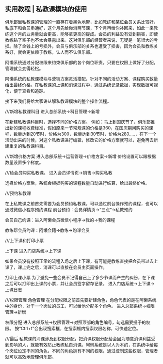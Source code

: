 ## 实用教程 | 私教课模块的使用

俱乐部里私教课的管理的一直存在着黑色地带，比如教练和某位会员关系比较好，私底下和会员串通好，这个月先给你消两节课，下个月再给你补回来，如此一来教练这个月的业务量就会更高，能够拿更高的提成。会员的利益没有受到损害，即使教练钻了空子也不太会暴露出来。这对俱乐部的经营者来说，无疑是一笔很大的亏损。除了金钱上的亏损外，会员与俱乐部的关系也遭受了损害，因为会员和教练关系好，就会更依赖于教练，认人而不认俱乐部。

阿懒系统通过分配权限来约束俱乐部的各个岗位职责，只要在权限上做好了分配，管理就会变得轻松。


阿懒系统的私教课模块与营销方案灵活搭配，针对不同的活动方案、课程购买数量给出最终价格。在私教课的上课和消课过程中，通过系统记录数据，实现数据可视化，便于查看和追踪。

接下来我们将给大家讲从解私教课模块的整个操作流程。


///新增私教课科目
进入总部系统→科目管理→新增

在新建私教课科目时，选择不同的价格方案。
例如：马上到国庆节了，俱乐部推出新的课程收费标准，假如原来一节常规课的价格是360，在国庆期间购买的课程，数量达到20节时，价格为300，数量达到30节时，价格为280.....，在下一个活动出来的时候，对这个私教课进行编辑，修改它的价格方案就可以，避免再去新建重复的私教课科目。


///新增价格方案
进入总部系统→运营管理→价格方案→新增
价格设置可以跟根据数量设置多个梯度。

///给会员购买私教课。
进入会员详情页→销售→购买私教

选择价格方案后，系统会根据购买的课程数量自动进行结算，给出最终价格。


///预约私教课

在上私教课之前首先需要为会员预约私教课，可以通过前台操作预约课程，也可以通过微信小程序预约课程
前台预约：会员详情页→“三点”→私教预约

会员自己约课：进入阿懒会员微信小程序→我的→我的课程

教练帮会员约课：阿懒会籍→教练→购课会员


///上下课和打印小票

上下课
进入门店系统→上下课

如果会员没有按照正常的流程入场之后上下课，有可能是教练直接把会员带过去上课了，课上完之后，消课可以直接在会员主页面操作。

打印上课小票
为了避免一些会员不记得自己上了多少节课而产生的纠纷，在下课之后可以打印出上课的小票，并让会员签字留存记录。
进入门店系统→上下课→上课日志


///权限管理
角色管理
在分配权限之前首先要新建角色，角色代表的是在阿懒系统中的身份，对于一个岗位的员工，可以给他分配多个角色。
进入总部系统→权限管理→新增

权限分配
进入总部系统→权限管理→对照顶部的角色编号，勾选需要授予的权限。
按“Ctrl+f”会出现搜索框，在搜索框内搜索权限名称，可快速定位。

///最后
私教课的消课涉及到权限分配，把消课权限分配给会因为随意消课利益受到影响的人，就能有效防止教练私自消课。阿懒系统是以人为本的，在系统中给每个岗位设定不同的角色，不同的角色拥有不同的权限，通过控制这些权限，管理者就可以高效地管理俱乐部。